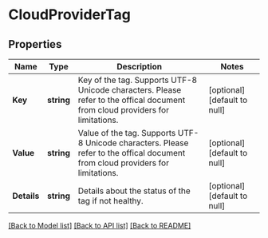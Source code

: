 # CloudProviderTag

## Properties
Name | Type | Description | Notes
------------ | ------------- | ------------- | -------------
**Key** | **string** | Key of the tag. Supports UTF-8 Unicode characters. Please refer to the offical document from cloud providers for limitations. | [optional] [default to null]
**Value** | **string** | Value of the tag. Supports UTF-8 Unicode characters. Please refer to the offical document from cloud providers for limitations. | [optional] [default to null]
**Details** | **string** | Details about the status of the tag if not healthy. | [optional] [default to null]

[[Back to Model list]](../README.md#documentation-for-models) [[Back to API list]](../README.md#documentation-for-api-endpoints) [[Back to README]](../README.md)

